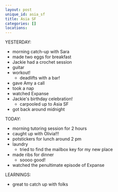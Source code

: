 ```yaml
---
layout: post
unique_id: asia_sf
title: Asia SF
categories: []
locations: 
---
```


YESTERDAY:
* morning catch-up with Sara
* made two eggs for breakfast
* Jackie had a crochet session
* guitar
* workout!
  * deadlifts with a bar!
* gave Amy a call
* took a nap
* watched Expanse
* Jackie's birthday celebration!
  * carpooled up to Asia SF
* got back around midnight

TODAY:
* morning tutoring session for 2 hours
* caught up with Olivia!!!
* potstickers for lunch around 2 pm
* laundry
  * tried to find the mailbox key for my new place
* made ribs for dinner
  * soooo good!
* watched the penultimate episode of Expanse

LEARNINGS:
* great to catch up with folks
